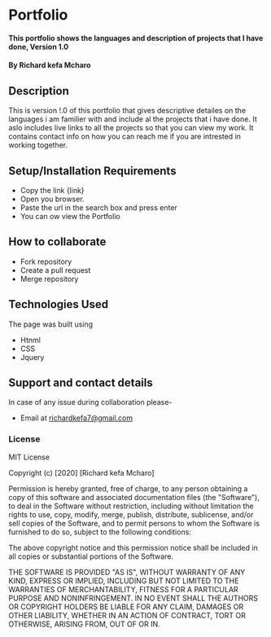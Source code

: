 # Portfolio
#### This portfolio shows the languages and description of projects that I have done, Version 1.0 
#### By **Richard kefa Mcharo**

## Description
This is version !.0 of this portfolio that gives descriptive detailes on the languages i am familier with and include al the projects that i have done.
It aslo includes live links to all the projects so that you can view my work.
It contains contact info on how you can reach me if you are intrested in working together.

## Setup/Installation Requirements
* Copy the link {link}
* Open you browser.
* Paste the url in the search box and press enter
* You can ow view the Portfolio

## How to collaborate
* Fork repository
* Create a pull request
* Merge repository

## Technologies Used
The page was built using
* Htnml
* CSS
* Jquery
## Support and contact details
In case of any issue during collaboration please-
* Email at richardkefa7@gmail.com
### License
MIT License

Copyright (c) [2020] [Richard kefa Mcharo]

Permission is hereby granted, free of charge, to any person obtaining a copy
of this software and associated documentation files (the "Software"), to deal
in the Software without restriction, including without limitation the rights
to use, copy, modify, merge, publish, distribute, sublicense, and/or sell
copies of the Software, and to permit persons to whom the Software is
furnished to do so, subject to the following conditions:

The above copyright notice and this permission notice shall be included in all
copies or substantial portions of the Software.

THE SOFTWARE IS PROVIDED "AS IS", WITHOUT WARRANTY OF ANY KIND, EXPRESS OR
IMPLIED, INCLUDING BUT NOT LIMITED TO THE WARRANTIES OF MERCHANTABILITY,
FITNESS FOR A PARTICULAR PURPOSE AND NONINFRINGEMENT. IN NO EVENT SHALL THE
AUTHORS OR COPYRIGHT HOLDERS BE LIABLE FOR ANY CLAIM, DAMAGES OR OTHER
LIABILITY, WHETHER IN AN ACTION OF CONTRACT, TORT OR OTHERWISE, ARISING FROM,
OUT OF OR IN.